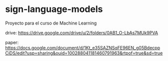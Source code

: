 # sign-language-models
Proyecto para el curso de Machine Learning

drive: https://drive.google.com/drive/u/2/folders/0AB1_O-LbAs7MUk9PVA

paper: https://docs.google.com/document/d/1Kt_e35SAZNSqFE96EN_g05BdecppCiDS/edit?usp=sharing&ouid=100288041181460791963&rtpof=true&sd=true
